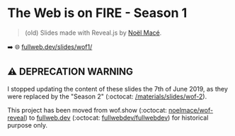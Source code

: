 # The Web is on FIRE - Season 1

> (old) Slides made with Reveal.js by [Noël Macé](https://twitter.com/noel_mace).

:arrow_right: :globe_with_meridians: [fullweb.dev/slides/wof1/](https://fullweb.dev/slides/wof1/)

## :warning: DEPRECATION WARNING

I stopped updating the content of these slides the 7th of June 2019, as they were replaced by the "Season 2" (:octocat: [/materials/slides/wof-2](/materials/slides/wof-2)).

This project has been moved from wof.show (:octocat: [noelmace/wof-reveal](https://github.com/noelmace/wof-reveal)) to [fullweb.dev](https://fullweb.dev) (:octocat: [fullwebdev/fullwebdev](https://github.com/fullwebdev/fullwebdev)) for historical purpose only.
